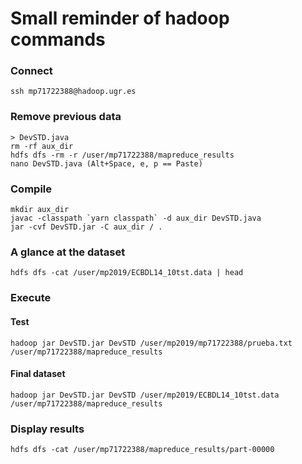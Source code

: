# Small reminder of hadoop commands

### Connect

```
ssh mp71722388@hadoop.ugr.es
```

### Remove previous data

```
> DevSTD.java
rm -rf aux_dir
hdfs dfs -rm -r /user/mp71722388/mapreduce_results
nano DevSTD.java (Alt+Space, e, p == Paste)
```

### Compile

```
mkdir aux_dir
javac -classpath `yarn classpath` -d aux_dir DevSTD.java
jar -cvf DevSTD.jar -C aux_dir / .
```

### A glance at the dataset

```
hdfs dfs -cat /user/mp2019/ECBDL14_10tst.data | head
```

### Execute

#### Test

```
hadoop jar DevSTD.jar DevSTD /user/mp2019/mp71722388/prueba.txt /user/mp71722388/mapreduce_results
```

#### Final dataset

```
hadoop jar DevSTD.jar DevSTD /user/mp2019/ECBDL14_10tst.data /user/mp71722388/mapreduce_results
```

### Display results

```
hdfs dfs -cat /user/mp71722388/mapreduce_results/part-00000
```
